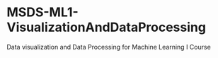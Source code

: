 # MSDS-ML1-VisualizationAndDataProcessing
Data visualization and Data Processing for Machine Learning I Course
